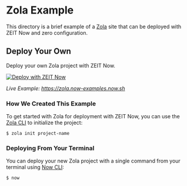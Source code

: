 # Zola Example

This directory is a brief example of a [Zola](https://www.getzola.org/) site that can be deployed with ZEIT Now and zero configuration.

## Deploy Your Own

Deploy your own Zola project with ZEIT Now.

[![Deploy with ZEIT Now](https://zeit.co/button)](https://zeit.co/new/project?template=https://github.com/zeit/now/tree/master/examples/zola)

_Live Example: https://zola.now-examples.now.sh_

### How We Created This Example

To get started with Zola for deployment with ZEIT Now, you can use the [Zola CLI](https://www.getzola.org/documentation/getting-started/cli-usage/) to initialize the project:

```shell
$ zola init project-name
```

### Deploying From Your Terminal

You can deploy your new Zola project with a single command from your terminal using [Now CLI](https://zeit.co/download):

```shell
$ now
```
